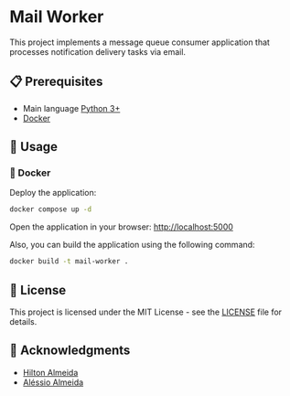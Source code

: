# Mail Worker

This project implements a message queue consumer application that processes notification delivery tasks via email.

## 📋 Prerequisites
- Main language [Python 3+](https://www.python.org/downloads/)
- [Docker](https://www.docker.com/)

## 🚀 Usage

### 🐳 Docker

Deploy the application:

```bash
docker compose up -d
```

Open the application in your browser: [http://localhost:5000](http://localhost:5000)

Also, you can build the application using the following command:

```bash
docker build -t mail-worker .
```

## 📝 License

This project is licensed under the MIT License - see the [LICENSE](LICENSE) file for details.

## 👏 Acknowledgments

- [Hilton Almeida](https://github.com/hiltonmbr)
- [Aléssio Almeida](https://github.com/alessioalmeida)
